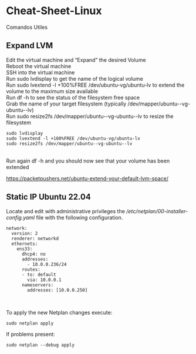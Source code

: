 # Cheat-Sheet-Linux
Comandos Utiles

## Expand LVM ###
Edit the virtual machine and “Expand” the desired Volume<br>
Reboot the virtual machine<br>
SSH into the virtual machine<br>
Run sudo lvdisplay to get the name of the logical volume<br>
Run sudo lvextend -l +100%FREE /dev/ubuntu-vg/ubuntu-lv to extend the volume to the maximum size available<br>
Run df -h to see the status of the filesystem free space<br>
Grab the name of your target filesystem (typically /dev/mapper/ubuntu--vg-ubuntu--lv)<br>
Run sudo resize2fs /dev/mapper/ubuntu--vg-ubuntu--lv to resize the filesystem<br>
````
sudo lvdisplay
sudo lvextend -l +100%FREE /dev/ubuntu-vg/ubuntu-lv
sudo resize2fs /dev/mapper/ubuntu--vg-ubuntu--lv
````
<br>
Run again df -h and you should now see that your volume has been extended<br>

https://packetpushers.net/ubuntu-extend-your-default-lvm-space/ <br>

## Static IP Ubuntu 22.04 ##

Locate and edit with administrative privileges the */etc/netplan/00-installer-config.yaml* file with the following configuration.
<br>

````
network:
  version: 2
  renderer: networkd
  ethernets:
    ens33:
      dhcp4: no
      addresses:
        - 10.0.0.236/24
      routes: 
      - to: default
        via: 10.0.0.1
      nameservers:
        addresses: [10.0.0.250]
````
<br>

To apply the new Netplan changes execute:
````
sudo netplan apply
````

If problems present:
````
sudo netplan --debug apply
````
<br>


